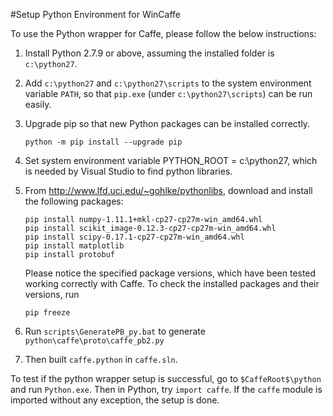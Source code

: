 #Setup Python Environment for WinCaffe

To use the Python wrapper for Caffe, please follow the below instructions:

1. Install Python 2.7.9 or above, assuming the installed folder is `c:\python27`.
2. Add `c:\python27` and `c:\python27\scripts` to the system environment variable `PATH`, so that `pip.exe` (under `c:\python27\scripts`) can be run easily.
3. Upgrade pip so that new Python packages can be installed correctly.

	```
	python -m pip install --upgrade pip
	```
4. Set system environment variable PYTHON_ROOT = c:\python27, which is needed by Visual Studio to find python libraries.
5. From http://www.lfd.uci.edu/~gohlke/pythonlibs, download and install the following packages:

	```
	pip install numpy-1.11.1+mkl-cp27-cp27m-win_amd64.whl
	pip install scikit_image-0.12.3-cp27-cp27m-win_amd64.whl
	pip install scipy-0.17.1-cp27-cp27m-win_amd64.whl
	pip install matplotlib
	pip install protobuf
	```
   Please notice the specified package versions, which have been tested working correctly with Caffe.
   To check the installed packages and their versions, run

	```
	pip freeze
	```
6. Run `scripts\GeneratePB_py.bat` to generate `python\caffe\proto\caffe_pb2.py`
7. Then built `caffe.python` in `caffe.sln`.

To test if the python wrapper setup is successful, go to `$CaffeRoot$\python` and run `Python.exe`. Then in Python, try `import caffe`. If the `caffe` module is imported without any exception, the setup is done.
